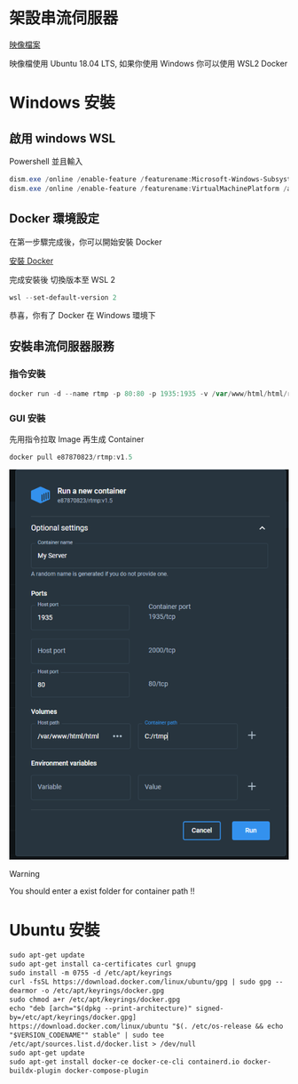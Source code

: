 # 架設串流伺服器

[映像檔案](https://hub.docker.com/r/e87870823/rtmp)

映像檔使用 Ubuntu 18.04 LTS, 如果你使用 Windows 你可以使用 WSL2 Docker

# Windows 安裝

## 啟用 windows WSL

Powershell 並且輸入

```powershell
dism.exe /online /enable-feature /featurename:Microsoft-Windows-Subsystem-Linux /all /norestart
dism.exe /online /enable-feature /featurename:VirtualMachinePlatform /all /norestart
```

## Docker 環境設定

在第一步驟完成後，你可以開始安裝 Docker

[安裝 Docker](https://www.docker.com/)

完成安裝後 切換版本至 WSL 2

```powershell
wsl --set-default-version 2
```

恭喜，你有了 Docker 在 Windows 環境下

## 安裝串流伺服器服務

### 指令安裝

```powershell
docker run -d --name rtmp -p 80:80 -p 1935:1935 -v /var/www/html/html/res://c/Users/myusername/Desktop/Test e87870823/rtmp:v1.5
```

### GUI 安裝

先用指令拉取 Image 再生成 Container

```powershell
docker pull e87870823/rtmp:v1.5
```

![RTMP](./../../images/RTMP_Setup.png)

> [!WARNING]
> You should enter a exist folder for container path !!

# Ubuntu 安裝

```shell
sudo apt-get update
sudo apt-get install ca-certificates curl gnupg
sudo install -m 0755 -d /etc/apt/keyrings
curl -fsSL https://download.docker.com/linux/ubuntu/gpg | sudo gpg --dearmor -o /etc/apt/keyrings/docker.gpg
sudo chmod a+r /etc/apt/keyrings/docker.gpg
echo "deb [arch="$(dpkg --print-architecture)" signed-by=/etc/apt/keyrings/docker.gpg] https://download.docker.com/linux/ubuntu "$(. /etc/os-release && echo "$VERSION_CODENAME"" stable" | sudo tee /etc/apt/sources.list.d/docker.list > /dev/null
sudo apt-get update
sudo apt-get install docker-ce docker-ce-cli containerd.io docker-buildx-plugin docker-compose-plugin
```